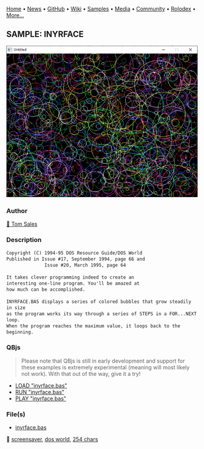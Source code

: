 [Home](https://qb64.com) • [News](../../news.md) • [GitHub](../../github.md) • [Wiki](../../wiki.md) • [Samples](../../samples.md) • [Media](../../media.md) • [Community](../../community.md) • [Rolodex](../../rolodex.md) • [More...](../../more.md)

## SAMPLE: INYRFACE

![screenshot.png](img/screenshot.png)

### Author

[🐝 Tom Sales](../tom-sales.md) 

### Description

```text
Copyright (C) 1994-95 DOS Resource Guide/DOS World 
Published in Issue #17, September 1994, page 66 and 
              Issue #20, March 1995, page 64 
 
It takes clever programming indeed to create an 
interesting one-line program. You'll be amazed at 
how much can be accomplished. 

INYRFACE.BAS displays a series of colored bubbles that grow steadily in size  
as the program works its way through a series of STEPS in a FOR...NEXT loop.   
When the program reaches the maximum value, it loops back to the beginning.
```

### QBjs

> Please note that QBjs is still in early development and support for these examples is extremely experimental (meaning will most likely not work). With that out of the way, give it a try!

* [LOAD "inyrface.bas"](https://v6p9d9t4.ssl.hwcdn.net/html/5963335/index.html?src=https://qb64.com/samples/inyrface/src/inyrface.bas)
* [RUN "inyrface.bas"](https://v6p9d9t4.ssl.hwcdn.net/html/5963335/index.html?mode=auto&src=https://qb64.com/samples/inyrface/src/inyrface.bas)
* [PLAY "inyrface.bas"](https://v6p9d9t4.ssl.hwcdn.net/html/5963335/index.html?mode=play&src=https://qb64.com/samples/inyrface/src/inyrface.bas)

### File(s)

* [inyrface.bas](src/inyrface.bas)

🔗 [screensaver](../screensaver.md), [dos world](../dos-world.md), [254 chars](../254-chars.md)
